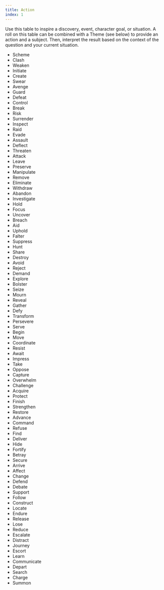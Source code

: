 ```yaml
---
title: Action
index: 1
---
```


Use this table to inspire a discovery, event, character goal, or situation. A roll on this table can be combined with a Theme (see below) to provide an action and a subject. Then, interpret the result based on the context of the question and your current situation.

- Scheme
- Clash
- Weaken
- Initiate
- Create
- Swear
- Avenge
- Guard
- Defeat
- Control
- Break
- Risk
- Surrender
- Inspect
- Raid
- Evade
- Assault
- Deflect
- Threaten
- Attack
- Leave
- Preserve
- Manipulate
- Remove
- Eliminate
- Withdraw
- Abandon
- Investigate
- Hold
- Focus
- Uncover
- Breach
- Aid
- Uphold
- Falter
- Suppress
- Hunt
- Share
- Destroy
- Avoid
- Reject
- Demand
- Explore
- Bolster
- Seize
- Mourn
- Reveal
- Gather
- Defy
- Transform
- Persevere
- Serve
- Begin
- Move
- Coordinate
- Resist
- Await
- Impress
- Take
- Oppose
- Capture
- Overwhelm
- Challenge
- Acquire
- Protect
- Finish
- Strengthen
- Restore
- Advance
- Command
- Refuse
- Find
- Deliver
- Hide
- Fortify
- Betray
- Secure
- Arrive
- Affect
- Change
- Defend
- Debate
- Support
- Follow
- Construct
- Locate
- Endure
- Release
- Lose
- Reduce
- Escalate
- Distract
- Journey
- Escort
- Learn
- Communicate
- Depart
- Search
- Charge
- Summon
